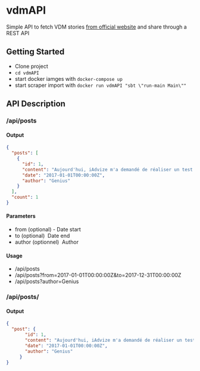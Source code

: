 # vdmAPI

Simple API to fetch VDM stories [from official website](http://www.viedemerde.fr) and share through a REST API

## Getting Started

- Clone project
- ```cd vdmAPI```
- start docker iamges with ```docker-compose up```
- start scraper import with ```docker run vdmAPI "sbt \"run-main Main\""```

## API Description

### /api/posts

#### Output
```json
{
  "posts": [
    {
      "id": 1,
      "content": "Aujourd'hui, iAdvize m'a demandé de réaliser un test de développeur.",
      "date": "2017-01-01T00:00:00Z",
      "author": "Genius"
    } 
  ], 
  "count": 1
}
```

#### Parameters
- from (optional) ­- Date start
- to (optional) ­ Date end
- author (optionnel) ­ Author

#### Usage
- /api/posts 
- /api/posts?from=2017-01-01T00:00:00Z&to=2017-12-31T00:00:00Z
- /api/posts?author=Genius

### /api/posts/<ID>

#### Output
```json
{
  "post": {
       "id": 1,
       "content": "Aujourd'hui, iAdvize m'a demandé de réaliser un test de développeur.",
       "date": "2017-01-01T00:00:00Z",
       "author": "Genius"
     }
}
```
